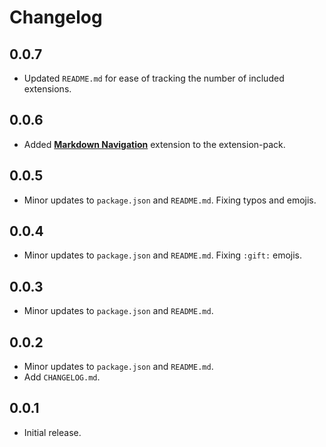 # Changelog

## 0.0.7

- Updated `README.md` for ease of tracking the number of included extensions.

## 0.0.6

- Added [**Markdown Navigation**](https://marketplace.visualstudio.com/items?itemName=AlanWalk.markdown-navigation) extension to the extension-pack.

## 0.0.5

- Minor updates to `package.json` and `README.md`. Fixing typos and emojis.

## 0.0.4

- Minor updates to `package.json` and `README.md`. Fixing `:gift:` emojis.

## 0.0.3

- Minor updates to `package.json` and `README.md`.

## 0.0.2

- Minor updates to `package.json` and `README.md`.
- Add `CHANGELOG.md`.

## 0.0.1

- Initial release.
